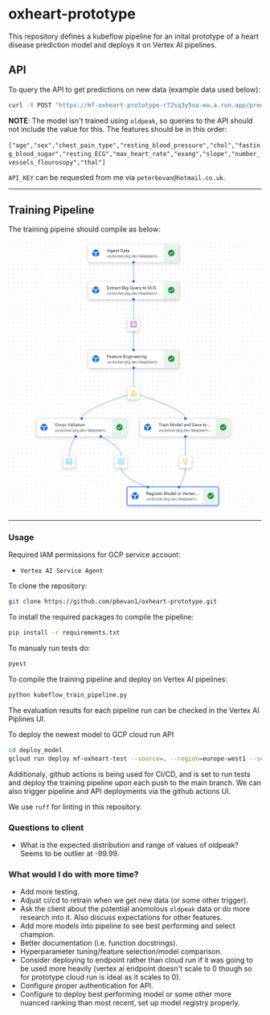 # oxheart-prototype

This repository defines a kubeflow pipeline for an inital prototype of a heart disease prediction model and deploys it on Vertex AI pipelines.

## API

To query the API to get predictions on new data (example data used below):

```bash
curl -X POST "https://mf-oxheart-prototype-r72sq3y5oa-ew.a.run.app/predict/" -H "X-API-KEY: API_KEY" -H "Content-Type: application/json" -d '{"features": "59,1,0,110,239,0,0,142,1,1,1,3"}'
```

**NOTE**: The model isn't trained using `oldpeak`, so queries to the API should not include the value for this. The features should be in this order:

`["age","sex","chest_pain_type","resting_blood_pressure","chol","fasting_blood_sugar","resting_ECG","max_heart_rate","exang","slope","number_vessels_flourosopy","thal"]`

`API_KEY` can be requested from me via `peterbevan@hotmail.co.uk`.

---
## Training Pipeline
The training pipeine should compile as below:

![Oxheart Pipeline DAG](data/pipeline_dag.png)

---

### Usage
Required IAM permissions for GCP service account:

* `Vertex AI Service Agent`

To clone the repository:
```bash
git clone https://github.com/pbevan1/oxheart-prototype.git
```

To install the required packages to compile the pipeline:
```bash
pip install -r requirements.txt
```

To manualy run tests do:
```bash
pyest
```

To compile the training pipeline and deploy on Vertex AI pipelines:
```bash
python kubeflow_train_pipeline.py
```

The evaluation results for each pipeline run can be checked in the Vertex AI Piplines UI.

To deploy the newest model to GCP cloud run API
```bash
cd deploy_model
gcloud run deploy mf-oxheart-test --source=. --region=europe-west1 --set-env-vars=API_KEY="API_KEY" --allow-unauthenticated --platform=managed
```

Additionaly, github actions is being used for CI/CD, and is set to run tests and deploy the training pipeline upon each push to the main branch. We can also trigger pipeline and API deployments via the github actions UI.

We use `ruff` for linting in this repository.

### Questions to client
* What is the expected distribution and range of values of oldpeak? Seems to be outlier at -99.99.

### What would I do with more time?
* Add more testing.
* Adjust ci/cd to retrain when we get new data (or some other trigger).
* Ask the client about the potential anomolous `oldpeak` data or do more research into it. Also discuss expectations for other features.
* Add more models into pipeline to see best performing and select champion.
* Better documentation (i.e. function docstrings).
* Hyperparameter tuning/feature selection/model comparison.
* Consider deploying to endpoint rather than cloud run if it was going to be used more heavily (vertex ai endpoint doesn't scale to 0 though so for prototype cloud run is ideal as it scales to 0).
* Configure proper authentication for API.
* Configure to deploy best performing model or some other more nuanced ranking than most recent, set up model registry properly.
